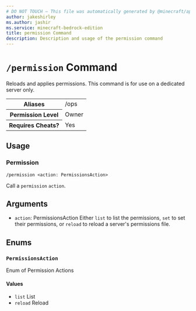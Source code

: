 ```yaml
---
# DO NOT TOUCH — This file was automatically generated by @minecraft/api-docs-generator, to report problems file an issue at https://github.com/Mojang/minecraft-scripting-libraries
author: jakeshirley
ms.author: jashir
ms.service: minecraft-bedrock-edition
title: permission Command
description: Description and usage of the permission command
---
```

# `/permission` Command
Reloads and applies permissions. This command is for use on a dedicated server only.

<table>
  <tr>
    <th>Aliases</th>
    <td>/ops</td>
  </tr>
  <tr>
    <th>Permission Level</th>
    <td>Owner</td>
  </tr>
  <tr>
    <th>Requires Cheats?</th>
    <td>Yes</td>
  </tr>
</table>

## Usage
### Permission
`/permission <action: PermissionsAction>`

Call a `permission` `action`.

## Arguments
- `action`: PermissionsAction
Either `list` to list the permissions, `set` to set their permissions, or `reload` to reload a server's permissions file.

## Enums
### `PermissionsAction`
Enum of Permission Actions

#### Values
- `list`
List
- `reload`
Reload
